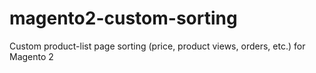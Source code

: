 # magento2-custom-sorting
Custom product-list page sorting (price, product views, orders, etc.) for Magento 2
